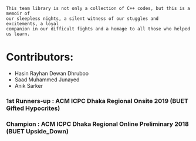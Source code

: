 ```
This team library is not only a collection of C++ codes, but this is a memoir of
our sleepless nights, a silent witness of our stuggles and excitements, a loyal
companion in our difficult fights and a homage to all those who helped us learn.
```

# Contributors: 
* Hasin Rayhan Dewan Dhruboo
* Saad Muhammed Junayed
* Anik Sarker

### 1st Runners-up : ACM ICPC Dhaka Regional Onsite 2019 (BUET Gifted Hypocrites)
### Champion : ACM ICPC Dhaka Regional Online Preliminary 2018 (BUET Upside_Down)
